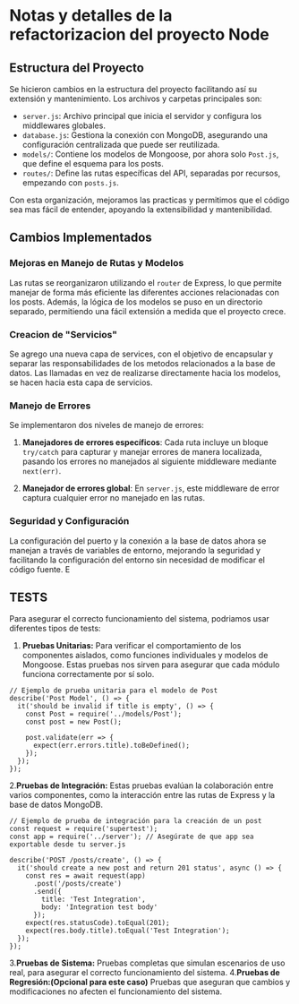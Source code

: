 # Notas y detalles de la refactorizacion del proyecto Node

## Estructura del Proyecto

Se hicieron cambios en la estructura del proyecto facilitando así su extensión y mantenimiento. Los archivos y carpetas principales son:

- `server.js`: Archivo principal que inicia el servidor y configura los middlewares globales.
- `database.js`: Gestiona la conexión con MongoDB, asegurando una configuración centralizada que puede ser reutilizada.
- `models/`: Contiene los modelos de Mongoose, por ahora solo `Post.js`, que define el esquema para los posts.
- `routes/`: Define las rutas específicas del API, separadas por recursos, empezando con `posts.js`.

Con esta organización, mejoramos las practicas y permitimos que el código sea mas fácil de entender, apoyando la extensibilidad y mantenibilidad.

## Cambios Implementados

### Mejoras en Manejo de Rutas y Modelos

Las rutas se reorganizaron utilizando el `router` de Express, lo que permite manejar de forma más eficiente las diferentes acciones relacionadas con los posts. Además, la lógica de los modelos se puso en un directorio separado, permitiendo una fácil extensión a medida que el proyecto crece.

### Creacion de "Servicios"

Se agrego una nueva capa de services, con el objetivo de encapsular y separar las responsabilidades de los metodos relacionados a la base de datos.
Las llamadas en vez de realizarse directamente hacia los modelos, se hacen hacia esta capa de servicios.

### Manejo de Errores

Se implementaron dos niveles de manejo de errores:

1. **Manejadores de errores específicos**: Cada ruta incluye un bloque `try/catch` para capturar y manejar errores de manera localizada, pasando los errores no manejados al siguiente middleware mediante `next(err)`.

2. **Manejador de errores global**: En `server.js`, este middleware de error captura cualquier error no manejado en las rutas.

### Seguridad y Configuración

La configuración del puerto y la conexión a la base de datos ahora se manejan a través de variables de entorno, mejorando la seguridad y facilitando la configuración del entorno sin necesidad de modificar el código fuente. E

## TESTS
Para asegurar el correcto funcionamiento del sistema, podriamos usar diferentes tipos de tests:

1. **Pruebas Unitarias:** Para verificar el comportamiento de los componentes aislados, como funciones individuales y modelos de Mongoose. Estas pruebas nos sirven para asegurar que cada módulo funciona correctamente por sí solo.

```
// Ejemplo de prueba unitaria para el modelo de Post
describe('Post Model', () => {
  it('should be invalid if title is empty', () => {
    const Post = require('../models/Post');
    const post = new Post();

    post.validate(err => {
      expect(err.errors.title).toBeDefined();
    });
  });
});
```

2.**Pruebas de Integración:** Estas pruebas evalúan la colaboración entre varios componentes, como la interacción entre las rutas de Express y la base de datos MongoDB.
```
// Ejemplo de prueba de integración para la creación de un post
const request = require('supertest');
const app = require('../server'); // Asegúrate de que app sea exportable desde tu server.js

describe('POST /posts/create', () => {
  it('should create a new post and return 201 status', async () => {
    const res = await request(app)
      .post('/posts/create')
      .send({
        title: 'Test Integration',
        body: 'Integration test body'
      });
    expect(res.statusCode).toEqual(201);
    expect(res.body.title).toEqual('Test Integration');
  });
});
```
3.**Pruebas de Sistema:** Pruebas completas que simulan escenarios de uso real, para asegurar el correcto funcionamiento del sistema.
4.**Pruebas de Regresión:(Opcional para este caso)** Pruebas que aseguran que cambios y modificaciones no afecten el funcionamiento del sistema.